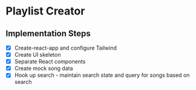 # Playlist Creator

## Implementation Steps
- [x] Create-react-app and configure Tailwind
- [x] Create UI skeleton
- [x] Separate React components
- [x] Create mock song data
- [x] Hook up search - maintain search state and query for songs based on search